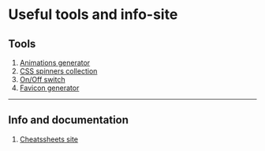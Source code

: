 <h1> Useful tools and info-site </h1>

<h2> Tools </h2>
<ol>    
  <li> <a href="https://animista.net/"> Animations generator </a> </li>
  <li> <a href="https://webkul.github.io/csspin/"> CSS spinners collection </a> </li>
  <li> <a href="https://proto.io/freebies/onoff/"> On/Off switch </a> </li>
  
  <li> <a href="https://realfavicongenerator.net/"> Favicon generator </a> </li>  
</ol>

<hr>

<h2> Info and documentation </h2>
<ol>    
  <li> <a href="https://devhints.io/"> Cheatssheets site </a> </li>  
</ol>




